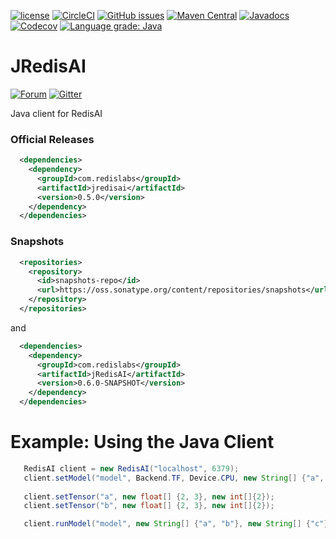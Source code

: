 [![license](https://img.shields.io/github/license/RedisAI/JRedisAI.svg)](https://github.com/RedisAI/JRedisAI)
[![CircleCI](https://circleci.com/gh/RedisAI/JRedisAI/tree/master.svg?style=svg)](https://circleci.com/gh/RedisAI/JRedisAI/tree/master)
[![GitHub issues](https://img.shields.io/github/release/RedisAI/JRedisAI.svg)](https://github.com/RedisAI/JRedisAI/releases/latest)
[![Maven Central](https://maven-badges.herokuapp.com/maven-central/com.redislabs/jredisai/badge.svg)](https://maven-badges.herokuapp.com/maven-central/com.redislabs/jredisai)
[![Javadocs](https://www.javadoc.io/badge/com.redislabs/jredisai.svg)](https://www.javadoc.io/doc/com.redislabs/jredisai)
[![Codecov](https://codecov.io/gh/RedisAI/JRedisAI/branch/master/graph/badge.svg)](https://codecov.io/gh/RedisAI/JRedisAI)
[![Language grade: Java](https://img.shields.io/lgtm/grade/java/g/RedisAI/JRedisAI.svg?logo=lgtm&logoWidth=18)](https://lgtm.com/projects/g/RedisAI/JRedisAI/context:java)

# JRedisAI
[![Forum](https://img.shields.io/badge/Forum-RedisAI-blue)](https://forum.redislabs.com/c/modules/redisai)
[![Gitter](https://badges.gitter.im/RedisLabs/RedisAI.svg)](https://gitter.im/RedisLabs/RedisAI?utm_source=badge&utm_medium=badge&utm_campaign=pr-badge)

Java client for RedisAI

### Official Releases

```xml
  <dependencies>
    <dependency>
      <groupId>com.redislabs</groupId>
      <artifactId>jredisai</artifactId>
      <version>0.5.0</version>
    </dependency>
  </dependencies>
```

### Snapshots

```xml
  <repositories>
    <repository>
      <id>snapshots-repo</id>
      <url>https://oss.sonatype.org/content/repositories/snapshots</url>
    </repository>
  </repositories>
```

and

```xml
  <dependencies>
    <dependency>
      <groupId>com.redislabs</groupId>
      <artifactId>jRedisAI</artifactId>
      <version>0.6.0-SNAPSHOT</version>
    </dependency>
  </dependencies>
```

# Example: Using the Java Client

```java
   RedisAI client = new RedisAI("localhost", 6379);
   client.setModel("model", Backend.TF, Device.CPU, new String[] {"a", "b"}, new String[] {"mul"}, "graph.pb");
    
   client.setTensor("a", new float[] {2, 3}, new int[]{2});
   client.setTensor("b", new float[] {2, 3}, new int[]{2});

   client.runModel("model", new String[] {"a", "b"}, new String[] {"c"});
```

